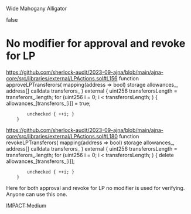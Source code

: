 Wide Mahogany Alligator

false

# No modifier for approval and revoke for LP

https://github.com/sherlock-audit/2023-09-ajna/blob/main/ajna-core/src/libraries/external/LPActions.sol#L156
 function approveLPTransferors(
        mapping(address => bool) storage allowances_,
        address[] calldata transferors_
    ) external  {
        uint256 transferorsLength = transferors_.length;
        for (uint256 i = 0; i < transferorsLength; ) {
            allowances_[transferors_[i]] = true;

            unchecked { ++i; }
        }

https://github.com/sherlock-audit/2023-09-ajna/blob/main/ajna-core/src/libraries/external/LPActions.sol#L180
 function revokeLPTransferors(
        mapping(address => bool) storage allowances_,
        address[] calldata transferors_
    ) external  {
        uint256 transferorsLength = transferors_.length;
        for (uint256 i = 0; i < transferorsLength; ) {
            delete allowances_[transferors_[i]];

            unchecked { ++i; }
        }


Here for both approval and revoke for LP no modifier is used for verifying. Anyone can use this one.

IMPACT:Medium
